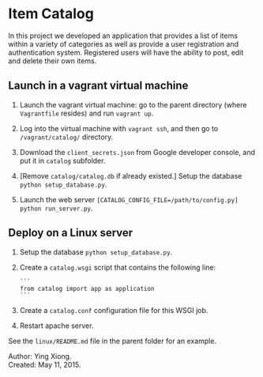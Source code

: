 Item Catalog
============

In this project we developed an application that provides a list of items within
a variety of categories as well as provide a user registration and
authentication system. Registered users will have the ability to post, edit and
delete their own items.


Launch in a vagrant virtual machine
-----------------------------------

1. Launch the vagrant virtual machine: go to the parent directory (where
   `Vagrantfile` resides) and run `vagrant up`.

2. Log into the virtual machine with `vagrant ssh`, and then go to
   `/vagrant/catalog/` directory.

3. Download the `client_secrets.json` from Google developer console, and put it
   in `catalog` subfolder.

4. [Remove `catalog/catalog.db` if already existed.]
   Setup the database `python setup_database.py`.

5. Launch the web server
   `[CATALOG_CONFIG_FILE=/path/to/config.py] python run_server.py`.


Deploy on a Linux server
------------------------

1. Setup the database `python setup_database.py`.

2. Create a `catalog.wsgi` script that contains the following line:

       ```
       from catalog import app as application
       ```

3. Create a `catalog.conf` configuration file for this WSGI job.

4. Restart apache server.

See the `linux/README.md` file in the parent folder for an example.


Author: Ying Xiong.  
Created: May 11, 2015.
